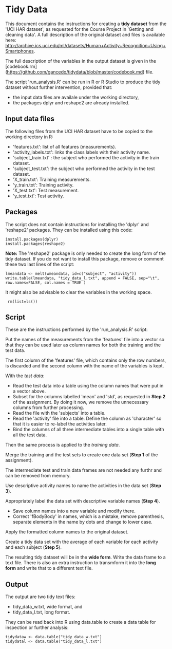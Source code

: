 # Tidy Data

This document contains the instructions for creating a **tidy dataset** from the 'UCI HAR dataset', as requested for the Course Project in 'Getting and cleaning data'. A full description of the original dataset and files is available here: http://archive.ics.uci.edu/ml/datasets/Human+Activity+Recognition+Using+Smartphones.

The full description of the variables in the output dataset is given in the [codebook.rm] (https://github.com/gancedo/tidydata/blob/master/codebook.md) file.

The script 'run_analysis.R' can be run in R or R Studio to produce the tidy dataset without further intervention, provided that: 
* the input data files are availale under the working directory,
* the packages dplyr and reshape2 are already installed.

## Input data files
The following files from the UCI HAR dataset have to be copied to the working directory in R:
* 'features.txt': list of all features (measurements).
* 'activity_labels.txt': links the class labels with their activity name.
* 'subject_train.txt' : the subject who performed the activity in the train dataset.
* 'subject_test.txt': the subject who performed the activity in the test dataset.
* 'X_train.txt': Training measurements.
* 'y_train.txt': Training activity.
* 'X_test.txt': Test measurement.
* 'y_test.txt': Test activity.

## Packages
The script does not contain instructions for installing the 'dplyr' and 'reshape2' packages. They can be installed using this code:
```{r}
install.packages(dplyr)
install.packages(reshape2)
```
**Note:** The 'reshape2' package is only needed to create the long form of the tidy dataset. If you do not want to install this package, remove or comment these two last lines of the script:
```{r}
lmeandata <- melt(wmeandata, id=c("subject", "activity"))
write.table(lmeandata, "tidy_data_l.txt", append = FALSE, sep="\t", row.names=FALSE, col.names = TRUE )
```
It might also be advisable to clear the variables in the working space.
```{r}
 rm(list=ls())
 ```
## Script
These are the instructions performed by the 'run_analysis.R' script:

Put the names of the measurements from the 'features' file into a vector so that they can be used later as column names for both the training and the test data.

The first column of the 'features' file, which contains only the row numbers, is discarded and the second column with the name of the variables is kept.

With the *test data*: 
* Read the test data into a table using the column names that were put in a vector above.
* Subset for the columns labelled 'mean' and 'std', as requested in **Step 2** of the assignment. By doing it now, we remove the unnecessary columns from further processing.
* Read the file with the 'subjects' into a table.
* Read the 'activity' file into a table. Define the column as 'character' so that it is easier to re-label the activities later.
* Bind the columns of all three intermediate tables into a single table with all the test data.

Then the same process is applied to the *training data*. 

Merge the training and the test sets to create one data set (**Step 1** of the assignment).

The intermediate test and train data frames are not needed any furthr and can be removed from memory.

Use descriptive activity names to name the activities in the data set (**Step 3**).  

Appropriately label the data set with descriptive variable names (**Step 4**).
* Save column names into a new variable and modify there.
* Correct 'fBodyBody' in names, which is a mistake, remove parenthesis, separate elements in the name by dots and change to lower case. 

Apply the formatted column names to the original dataset.

Create a tidy data set with the average of each variable for each activity and each subject (**Step 5**).

The resulting tidy dataset will be in the **wide form**. Write the data frame to a text file. There is also an extra instruction to transmform it into the **long form** and write that to a different text file.

## Output
The output are two tidy text files: 
* tidy\_data\_w.txt, wide format, and
* tidy\_data\_l.txt, long format.

They can be read back into R using data.table to create a data table for inspection or further analysis:
```{r}
tidydataw <- data.table("tidy_data_w.txt")
tidydatal <- data.table("tidy_data_l.txt") 
```
